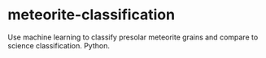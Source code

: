 # meteorite-classification
Use machine learning to classify presolar meteorite grains and compare to science classification. Python.
